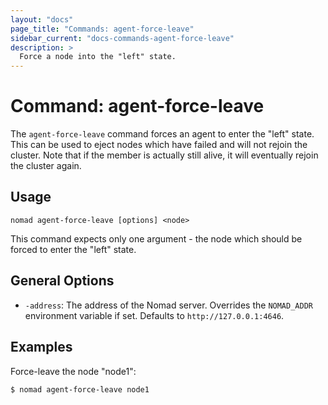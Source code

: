 ```yaml
---
layout: "docs"
page_title: "Commands: agent-force-leave"
sidebar_current: "docs-commands-agent-force-leave"
description: >
  Force a node into the "left" state.
---
```


# Command: agent-force-leave

The `agent-force-leave` command forces an agent to enter the "left" state.
This can be used to eject nodes which have failed and will not rejoin the
cluster. Note that if the member is actually still alive, it will eventually
rejoin the cluster again.

## Usage

```
nomad agent-force-leave [options] <node>
```

This command expects only one argument - the node which should be forced
to enter the "left" state.

## General Options

* `-address`: The address of the Nomad server. Overrides the `NOMAD_ADDR`
  environment variable if set. Defaults to `http://127.0.0.1:4646`.

## Examples

Force-leave the node "node1":

```
$ nomad agent-force-leave node1
```
